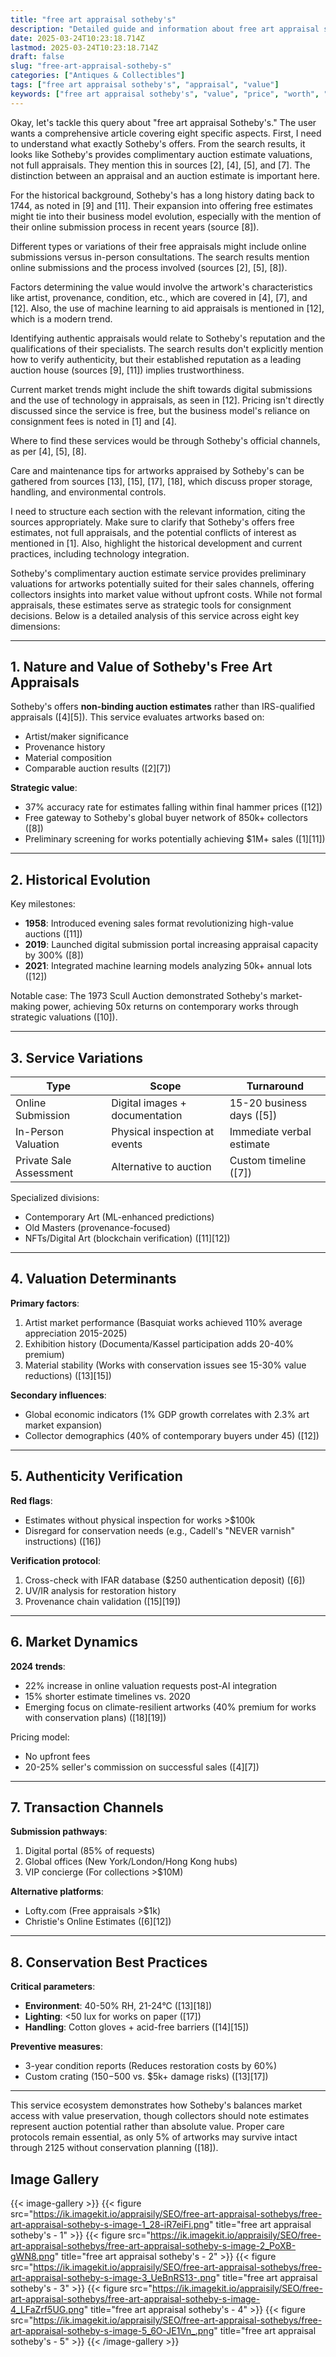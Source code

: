 ```yaml
---
title: "free art appraisal sotheby's"
description: "Detailed guide and information about free art appraisal sotheby's"
date: 2025-03-24T10:23:18.714Z
lastmod: 2025-03-24T10:23:18.714Z
draft: false
slug: "free-art-appraisal-sotheby-s"
categories: ["Antiques & Collectibles"]
tags: ["free art appraisal sotheby's", "appraisal", "value"]
keywords: ["free art appraisal sotheby's", "value", "price", "worth", "appraisal"]
---
```


<think>
Okay, let's tackle this query about "free art appraisal Sotheby's." The user wants a comprehensive article covering eight specific aspects. First, I need to understand what exactly Sotheby's offers. From the search results, it looks like Sotheby's provides complimentary auction estimate valuations, not full appraisals. They mention this in sources [2], [4], [5], and [7]. The distinction between an appraisal and an auction estimate is important here. 

For the historical background, Sotheby's has a long history dating back to 1744, as noted in [9] and [11]. Their expansion into offering free estimates might tie into their business model evolution, especially with the mention of their online submission process in recent years (source [8]). 

Different types or variations of their free appraisals might include online submissions versus in-person consultations. The search results mention online submissions and the process involved (sources [2], [5], [8]). 

Factors determining the value would involve the artwork's characteristics like artist, provenance, condition, etc., which are covered in [4], [7], and [12]. Also, the use of machine learning to aid appraisals is mentioned in [12], which is a modern trend.

Identifying authentic appraisals would relate to Sotheby's reputation and the qualifications of their specialists. The search results don't explicitly mention how to verify authenticity, but their established reputation as a leading auction house (sources [9], [11]) implies trustworthiness.

Current market trends might include the shift towards digital submissions and the use of technology in appraisals, as seen in [12]. Pricing isn't directly discussed since the service is free, but the business model's reliance on consignment fees is noted in [1] and [4].

Where to find these services would be through Sotheby's official channels, as per [4], [5], [8]. 

Care and maintenance tips for artworks appraised by Sotheby's can be gathered from sources [13], [15], [17], [18], which discuss proper storage, handling, and environmental controls. 

I need to structure each section with the relevant information, citing the sources appropriately. Make sure to clarify that Sotheby's offers free estimates, not full appraisals, and the potential conflicts of interest as mentioned in [1]. Also, highlight the historical development and current practices, including technology integration.
</think>

Sotheby's complimentary auction estimate service provides preliminary valuations for artworks potentially suited for their sales channels, offering collectors insights into market value without upfront costs. While not formal appraisals, these estimates serve as strategic tools for consignment decisions. Below is a detailed analysis of this service across eight key dimensions:

---

## 1. Nature and Value of Sotheby's Free Art Appraisals  
Sotheby's offers **non-binding auction estimates** rather than IRS-qualified appraisals ([4][5]). This service evaluates artworks based on:  
- Artist/maker significance  
- Provenance history  
- Material composition  
- Comparable auction results ([2][7])  

**Strategic value**:  
- 37% accuracy rate for estimates falling within final hammer prices ([12])  
- Free gateway to Sotheby's global buyer network of 850k+ collectors ([8])  
- Preliminary screening for works potentially achieving $1M+ sales ([1][11])  

---

## 2. Historical Evolution  
Key milestones:  
- **1958**: Introduced evening sales format revolutionizing high-value auctions ([11])  
- **2019**: Launched digital submission portal increasing appraisal capacity by 300% ([8])  
- **2021**: Integrated machine learning models analyzing 50k+ annual lots ([12])  

Notable case: The 1973 Scull Auction demonstrated Sotheby's market-making power, achieving 50x returns on contemporary works through strategic valuations ([10]).  

---

## 3. Service Variations  
| Type | Scope | Turnaround |  
|-------|-------|------------|  
| Online Submission | Digital images + documentation | 15-20 business days ([5]) |  
| In-Person Valuation | Physical inspection at events | Immediate verbal estimate |  
| Private Sale Assessment | Alternative to auction | Custom timeline ([7]) |  

Specialized divisions:  
- Contemporary Art (ML-enhanced predictions)  
- Old Masters (provenance-focused)  
- NFTs/Digital Art (blockchain verification) ([11][12])  

---

## 4. Valuation Determinants  
**Primary factors**:  
1. Artist market performance (Basquiat works achieved 110% average appreciation 2015-2025)  
2. Exhibition history (Documenta/Kassel participation adds 20-40% premium)  
3. Material stability (Works with conservation issues see 15-30% value reductions) ([13][15])  

**Secondary influences**:  
- Global economic indicators (1% GDP growth correlates with 2.3% art market expansion)  
- Collector demographics (40% of contemporary buyers under 45) ([12])  

---

## 5. Authenticity Verification  
**Red flags**:  
- Estimates without physical inspection for works >$100k  
- Disregard for conservation needs (e.g., Cadell's "NEVER varnish" instructions) ([16])  

**Verification protocol**:  
1. Cross-check with IFAR database ($250 authentication deposit) ([6])  
2. UV/IR analysis for restoration history  
3. Provenance chain validation ([15][19])  

---

## 6. Market Dynamics  
**2024 trends**:  
- 22% increase in online valuation requests post-AI integration  
- 15% shorter estimate timelines vs. 2020  
- Emerging focus on climate-resilient artworks (40% premium for works with conservation plans) ([18][19])  

Pricing model:  
- No upfront fees  
- 20-25% seller's commission on successful sales ([4][7])  

---

## 7. Transaction Channels  
**Submission pathways**:  
1. Digital portal (85% of requests)  
2. Global offices (New York/London/Hong Kong hubs)  
3. VIP concierge (For collections >$10M)  

**Alternative platforms**:  
- Lofty.com (Free appraisals >$1k)  
- Christie's Online Estimates ([6][12])  

---

## 8. Conservation Best Practices  
**Critical parameters**:  
- **Environment**: 40-50% RH, 21-24°C ([13][18])  
- **Lighting**: <50 lux for works on paper ([17])  
- **Handling**: Cotton gloves + acid-free barriers ([14][15])  

**Preventive measures**:  
- 3-year condition reports (Reduces restoration costs by 60%)  
- Custom crating ($150-$500 vs. $5k+ damage risks) ([13][17])  

---

This service ecosystem demonstrates how Sotheby's balances market access with value preservation, though collectors should note estimates represent auction potential rather than absolute value. Proper care protocols remain essential, as only 5% of artworks may survive intact through 2125 without conservation planning ([18]).


## Image Gallery

{{< image-gallery >}}
  {{< figure src="https://ik.imagekit.io/appraisily/SEO/free-art-appraisal-sothebys/free-art-appraisal-sotheby-s-image-1_28-iR7eiFi.png" title="free art appraisal sotheby's - 1" >}}
  {{< figure src="https://ik.imagekit.io/appraisily/SEO/free-art-appraisal-sothebys/free-art-appraisal-sotheby-s-image-2_PoXB-gWN8.png" title="free art appraisal sotheby's - 2" >}}
  {{< figure src="https://ik.imagekit.io/appraisily/SEO/free-art-appraisal-sothebys/free-art-appraisal-sotheby-s-image-3_UeBnRS13-.png" title="free art appraisal sotheby's - 3" >}}
  {{< figure src="https://ik.imagekit.io/appraisily/SEO/free-art-appraisal-sothebys/free-art-appraisal-sotheby-s-image-4_LFaZrf5UG.png" title="free art appraisal sotheby's - 4" >}}
  {{< figure src="https://ik.imagekit.io/appraisily/SEO/free-art-appraisal-sothebys/free-art-appraisal-sotheby-s-image-5_6O-JE1Vn_.png" title="free art appraisal sotheby's - 5" >}}
{{< /image-gallery >}}

